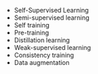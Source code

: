* Self-Supervised Learning
* Semi-supervised learning
* Self training
* Pre-training
* Distillation learning
* Weak-supervised learning
* Consistency training
* Data augmentation